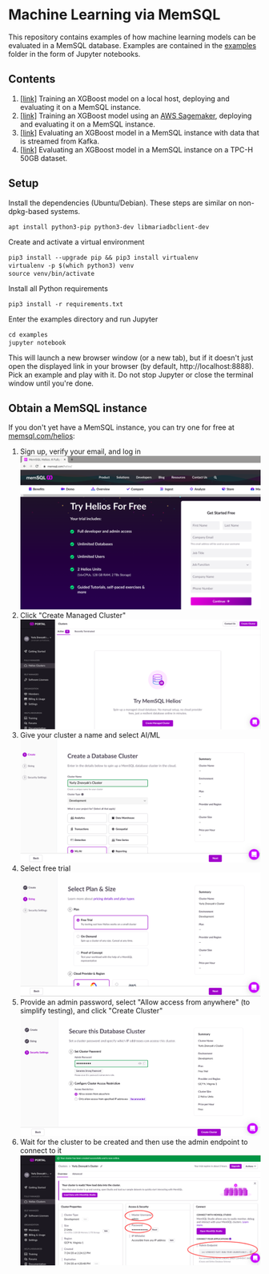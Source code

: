 # Machine Learning via MemSQL

This repository contains examples of how machine learning models can be evaluated in a MemSQL database. Examples are contained in the [examples](examples) folder in the form of Jupyter notebooks.

## Contents

1. [[link]](examples/1.%20Training%20and%20deploying%20an%20xgboost%20model%20to%20MemSQL.ipynb) Training an XGBoost model on a local host, deploying and evaluating it on a MemSQL instance.
2. [[link]](examples/2.%20Training%20xgboost%20model%20on%20AWS%20sagemaker%20and%20deploy%20to%20memsql.ipynb) Training an XGBoost model using an [AWS Sagemaker](https://aws.amazon.com/sagemaker/), deploying and evaluating it on a MemSQL instance.
3. [[link]](examples/3.%20Ingesting%20data%20from%20Kafka%20and%20running%20classifier%20on%20it.ipynb) Evaluating an XGBoost model in a MemSQL instance with data that is streamed from Kafka.
4. [[link]](examples/4.%20Big%20data%20example.ipynb) Evaluating an XGBoost model in a MemSQL instance on a TPC-H 50GB dataset.

## Setup

Install the dependencies (Ubuntu/Debian). These steps are similar on non-dpkg-based systems.

```
apt install python3-pip python3-dev libmariadbclient-dev
```

Create and activate a virtual environment

```
pip3 install --upgrade pip && pip3 install virtualenv
virtualenv -p $(which python3) venv
source venv/bin/activate
```

Install all Python requirements

```
pip3 install -r requirements.txt
```

Enter the examples directory and run Jupyter

```
cd examples
jupyter notebook
```

This will launch a new browser window (or a new tab), but if it doesn't just open the displayed link in your browser (by default, http://localhost:8888).  Pick an example and play with it.  Do not stop Jupyter or close the terminal window until you're done.

## Obtain a MemSQL instance

If you don't yet have a MemSQL instance, you can try one for free at [memsql.com/helios](https://bit.ly/3jAKBUK):
1. Sign up, verify your email, and log in
   ![signup](imgs/helios-1.png)
2. Click "Create Managed Cluster"
   ![signup](imgs/helios-2.png)
3. Give your cluster a name and select AI/ML
   ![signup](imgs/helios-3.png)
4. Select free trial
   ![signup](imgs/helios-4.png)
5. Provide an admin password, select "Allow access from anywhere" (to simplify testing), and click "Create Cluster"
   ![signup](imgs/helios-5.png)
6. Wait for the cluster to be created and then use the admin endpoint to connect to it
   ![signup](imgs/helios-6.png)
